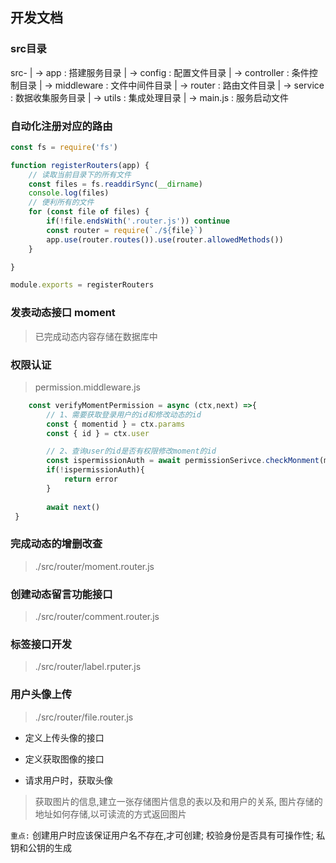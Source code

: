 ## 开发文档

### src目录
src-
    | -> app : 搭建服务目录
    | -> config : 配置文件目录
    | -> controller : 条件控制目录
    | -> middleware : 文件中间件目录
    | -> router : 路由文件目录
    | -> service : 数据收集服务目录
    | -> utils : 集成处理目录
    | -> main.js : 服务启动文件


### 自动化注册对应的路由
```js
const fs = require('fs')

function registerRouters(app) {
    // 读取当前目录下的所有文件
    const files = fs.readdirSync(__dirname)
    console.log(files)
    // 便利所有的文件
    for (const file of files) {
        if(!file.endsWith('.router.js')) continue
        const router = require(`./${file}`)
        app.use(router.routes()).use(router.allowedMethods())
    }

}

module.exports = registerRouters
```

### 发表动态接口 moment

> 已完成动态内容存储在数据库中


### 权限认证
> permission.middleware.js
```js
    const verifyMomentPermission = async (ctx,next) =>{
        // 1、需要获取登录用户的id和修改动态的id
        const { momentid } = ctx.params
        const { id } = ctx.user

        // 2、查询user的id是否有权限修改moment的id
        const ispermissionAuth = await permissionSerivce.checkMonment(momentid,id)
        if(!ispermissionAuth){
            return error
        }
        
        await next()
 }
```

### 完成动态的增删改查
> ./src/router/moment.router.js

### 创建动态留言功能接口
> ./src/router/comment.router.js

### 标签接口开发
> ./src/router/label.rputer.js

### 用户头像上传 
> ./src/router/file.router.js
- 定义上传头像的接口

- 定义获取图像的接口

- 请求用户时，获取头像

> 获取图片的信息,建立一张存储图片信息的表以及和用户的关系,
> 图片存储的地址如何存储,以可读流的方式返回图片
>

`重点:` 
创建用户时应该保证用户名不存在,才可创建;
校验身份是否具有可操作性;
私钥和公钥的生成